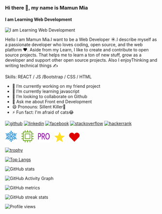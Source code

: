### Hi there 👋, my name is Mamun Mia
#### I am Learning Web Development
![I am Learning Web Development](https://scontent.fdac116-1.fna.fbcdn.net/v/t31.18172-8/20024204_578489359206693_6647946762126745126_o.jpg?_nc_cat=100&ccb=1-5&_nc_sid=19026a&_nc_eui2=AeGYc6fl1Q57mXNfmW42hFl3jcYfazyMtI2Nxh9rPIy0jTlZG0_ReVddvUAFasqthXton8KWwF0LkL-kQl9E7UVA&_nc_ohc=GbN6k9UE0BEAX_75sc4&_nc_ht=scontent.fdac116-1.fna&oh=00_AT-7XMVrVlqmlXZfAS7tgo_6UgV9d6PvxU5lRQt26h_-pQ&oe=626F145F)

Hello I am Mamun Mia.I want to be a Web Developer ☀️.I describe myself as a passionate developer who loves coding, open source, and the web platform ❤️.
Aside from my Learn, I like to create and contribute to open source projects. That helps me to learn a ton of new stuff, grow as a developer and support other open source projects. Also I enjoyThinking and writing technical things ✍️ 

Skills:  REACT / JS /Bootstrap / CSS / HTML

- 🔭 I’m currently working on my friend project 
- 🌱 I’m currently learning javascript 
- 👯 I’m looking to collaborate on Github 
- 💬 Ask me about Front end Development 
- 😄 Pronouns: Sillent Killer🤪 
- ⚡ Fun fact: I'm afraid of cats😂 


[<img src='https://cdn.jsdelivr.net/npm/simple-icons@3.0.1/icons/github.svg' alt='github' height='40'>](https://github.com/Mamun-Mia1078)  [<img src='https://cdn.jsdelivr.net/npm/simple-icons@3.0.1/icons/linkedin.svg' alt='linkedin' height='40'>](https://www.linkedin.com/in/mamun-mia-054510236/)  [<img src='https://cdn.jsdelivr.net/npm/simple-icons@3.0.1/icons/facebook.svg' alt='facebook' height='40'>](https://www.facebook.com/muzammelhouqe.mamun)  [<img src='https://cdn.jsdelivr.net/npm/simple-icons@3.0.1/icons/stackoverflow.svg' alt='stackoverflow' height='40'>](https://stackoverflow.com/users/18701005/mamun-mia)  [<img src='https://cdn.jsdelivr.net/npm/simple-icons@3.0.1/icons/hackerrank.svg' alt='hackerrank' height='40'>](@mamunmia1078)  

<a href='https://archiveprogram.github.com/'><img src='https://raw.githubusercontent.com/acervenky/animated-github-badges/master/assets/acbadge.gif' width='40' height='40'></a> <a href='https://docs.github.com/en/developers'><img src='https://raw.githubusercontent.com/acervenky/animated-github-badges/master/assets/devbadge.gif' width='40' height='40'></a> <a href='https://github.com/pricing'><img src='https://raw.githubusercontent.com/acervenky/animated-github-badges/master/assets/pro.gif' width='40' height='40'></a> <a href='https://stars.github.com/'><img src='https://raw.githubusercontent.com/acervenky/animated-github-badges/master/assets/starbadge.gif' width='35' height='35'></a> <a href='https://docs.github.com/en/github/supporting-the-open-source-community-with-github-sponsors'><img src='https://raw.githubusercontent.com/acervenky/animated-github-badges/master/assets/sponsorbadge.gif' width='35' height='35'></a> 

[![trophy](https://github-profile-trophy.vercel.app/?username=Mamun-Mia1078)](https://github.com/ryo-ma/github-profile-trophy)

[![Top Langs](https://github-readme-stats.vercel.app/api/top-langs/?username=Mamun-Mia1078)](https://github.com/anuraghazra/github-readme-stats)

![GitHub stats](https://github-readme-stats.vercel.app/api?username=Mamun-Mia1078&show_icons=true&count_private=true)  

![GitHub Activity Graph](https://activity-graph.herokuapp.com/graph?username=Mamun-Mia1078)  

![GitHub metrics](https://metrics.lecoq.io/Mamun-Mia1078)  

![GitHub streak stats](https://github-readme-streak-stats.herokuapp.com/?user=Mamun-Mia1078)  

![Profile views](https://gpvc.arturio.dev/Mamun-Mia1078)  
